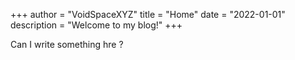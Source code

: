 +++
author = "VoidSpaceXYZ"
title = "Home"
date = "2022-01-01"
description = "Welcome to my blog!"
+++


Can I write something hre ?
